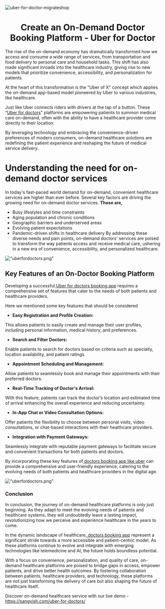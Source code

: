 ![uber-for-doctor-migrateshop](https://github.com/migrateshop/uber-for-doctors/assets/77200601/971346fe-b152-419a-afed-8ef4ad5fea3f)


<h1 align="center"> Create an On-Demand Doctor Booking Platform - Uber for Doctor </h1> 


The rise of the on-demand economy has dramatically transformed how we access and consume a wide range of services, from transportation and food delivery to personal care and household tasks. This shift has also made significant inroads into the healthcare industry, giving rise to new models that prioritize convenience, accessibility, and personalization for patients.

At the heart of this transformation is the "Uber of X" concept which applies the on-demand app-based model pioneered by Uber to various industries, like healthcare.

Just like Uber connects riders with drivers at the tap of a button. These “[Uber for doctors](https://migrateshop.com/uber-for-doctor/)" platforms are empowering patients to summon medical care on-demand, often with the ability to have a healthcare provider come directly to their location. 

By leveraging technology and embracing the convenience-driven preferences of modern consumers, on-demand healthcare solutions are redefining the patient experience and reshaping the future of medical service delivery.

# Understanding the need for on-demand doctor services
In today's fast-paced world demand for on-demand, convenient healthcare services are higher than ever before. Several key factors are driving the growing need for on-demand doctor services.
**Those are,**
* Busy lifestyles and time constraints
* Aging population and chronic conditions
* Geographic barriers and underserved areas
* Evolving patient expectations
* Pandemic-driven shifts in healthcare delivery
By addressing these diverse needs and pain points, on-demand doctors' services are poised to transform the way patients access and receive medical care, ushering in a new era of convenience, accessibility, and personalized healthcare.

<div class="Box-sc-g0xbh4-0 iIZCet"><img alt=“uberfordoctors.png" src="https://github.com/migrateshop/uber-for-doctors/blob/main/images/uber-for-doctors-app-development-migrateshop.png" data-hpc="true" class="Box-sc-g0xbh4-0 kzRgrI"></div>

## Key Features of an On-Doctor Booking Platform
Developing a successful[ Uber for doctors booking app](https://migrateshop.com/uber-for-doctor/) requires a comprehensive set of features that cater to the needs of both patients and healthcare providers. 

Here we mentioned some key features that should be considered

* **Easy Registration and Profile Creation:** 

This allows patients to easily create and manage their user profiles, including personal information, medical history, and preferences. 
* **Search and Filter Doctors:** 

Enable patients to search for doctors based on criteria such as specialty, location availability, and patient ratings.
* **Appointment Scheduling and Management:** 

Allow patients to seamlessly book and manage their appointments with their preferred doctors.
* **Real-Time Tracking of Doctor's Arrival:** 

With this feature, patients can track the doctor’s location and estimated time of arrival enhancing the overall experience and reducing uncertainty.
* **In-App Chat or Video Consultation Options:** 

Offer patients the flexibility to choose between personal visits, video consultations, or chat-based interactions with their healthcare providers. 
* **Integration with Payment Gateways:** 

Seamlessly integrate with reputable payment gateways to facilitate secure and convenient transactions for both patients and doctors.

By incorporating these key features of[ doctors booking app like uber](https://migrateshop.com/uber-for-doctor/) can provide a comprehensive and user-friendly experience, catering to the evolving needs of both patients and healthcare providers in the digital age.


<div class="Box-sc-g0xbh4-0 iIZCet"><img alt=“uberfordoctors.png" src="https://github.com/migrateshop/uber-for-doctors/blob/main/images/uber-for-doctors-app-migrateshop.png" data-hpc="true" class="Box-sc-g0xbh4-0 kzRgrI"></div>

### Conclusion

In conclusion, the journey of on-demand healthcare platforms is only just beginning. As they adapt to meet the evolving needs of patients and healthcare systems, they will undoubtedly leave a lasting impact, revolutionizing how we perceive and experience healthcare in the years to come.

In the dynamic landscape of healthcare,[ doctors booking app](https://migrateshop.com/uber-for-doctor/) represent a significant stride towards a more accessible and patient-centric model. As these platforms continue to evolve and integrate with emerging technologies like telemedicine and AI, the future holds boundless potential.

With a focus on convenience, personalization, and quality of care, on-demand healthcare platforms are poised to bridge gaps in access, empower patients, and drive better health outcomes. By fostering collaboration between patients, healthcare providers, and technology, these platforms are not just transforming the delivery of care but also shaping the future of healthcare itself.

Discover on-demand healthcare service with our live demo - https://sangvish.com/uber-for-doctors/








